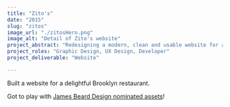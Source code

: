 ```yaml
---
title: "Zito's"
date: "2015"
slug: "zitos"
image_url: "./zitosHero.png"
image_alt: "Detail of Zito's website"
project_abstract: "Redesigning a modern, clean and usable website for a small business"
project_roles: "Graphic Design, UX Design, Developer"
project_deliverable: "Website"

---
```

Built a website for a delightful Brooklyn restaurant.

Got to play with [James Beard Design nominated assets](http://kaperdesign.com/inspiring/2014/04/zitos-sandwich-shoppe.html)!
